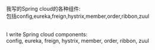 我写的Spring cloud的各种组件:<br>
包括config,eureka,freign,hystrix,member,order,ribbon,zuul<br><br>

I write Spring cloud components:<br>
config, eureka, freign, hystrix, member, order, ribbon, zuul